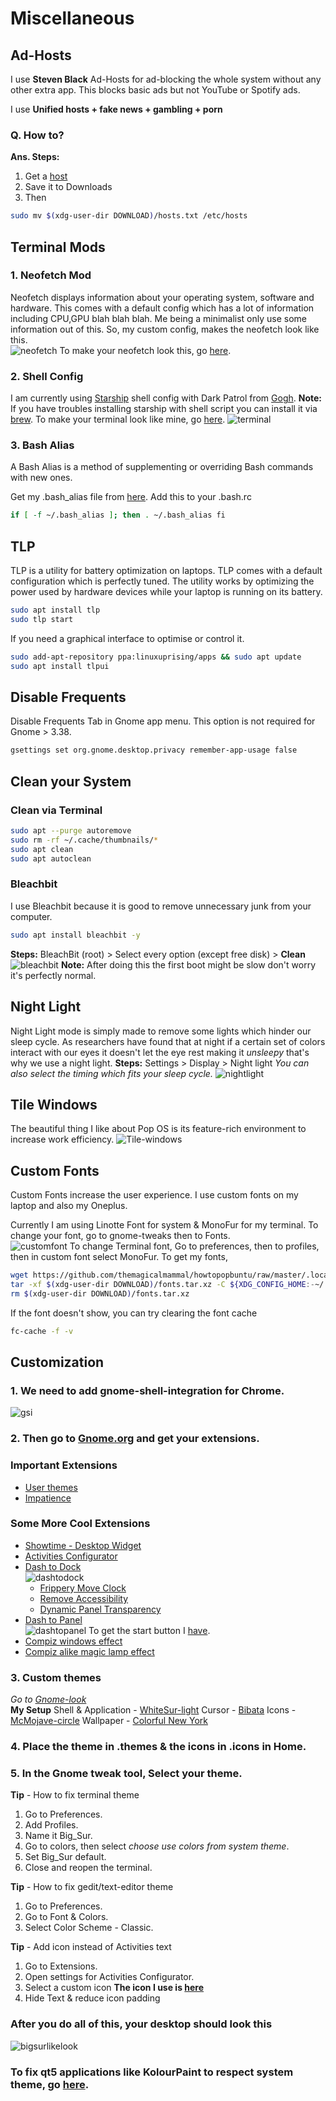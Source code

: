 # Miscellaneous
## Ad-Hosts
I use **Steven Black** Ad-Hosts for ad-blocking the whole system without any other extra app. This blocks basic ads but not YouTube or Spotify ads. 

I use **Unified hosts + fake news + gambling + porn** 

### Q. How to?
**Ans. Steps:**
1. Get a [host](https://github.com/StevenBlack/hosts)
2. Save it to Downloads
3. Then
```bash
sudo mv $(xdg-user-dir DOWNLOAD)/hosts.txt /etc/hosts
```

## Terminal Mods
### 1. Neofetch Mod
 Neofetch displays information about your operating system, software and hardware. This comes with a default config which has a lot of information including CPU,GPU blah blah blah. Me being a minimalist only use some information out of this. 
 So, my custom config, makes the neofetch look like this.  
![neofetch](https://i.imgur.com/5TFEWLs.png) 
 To make your neofetch look this, go [here](https://github.com/themagicalmammal/howtopopbuntu/blob/master/.config/Config.md). 
 
### 2. Shell Config
 I am currently using [Starship](https://starship.rs/) shell config with Dark Patrol from [Gogh](https://github.com/Mayccoll/Gogh). 
 **Note:** If you have troubles installing starship with shell script you can install it via [brew](https://brew.sh/). 
 To make your terminal look like mine, go [here](https://github.com/themagicalmammal/howtopopbuntu/blob/master/.config/Config.md). 
![terminal](https://i.imgur.com/p2pDFEi.png)

### 3. Bash Alias
A Bash Alias is a method of supplementing or overriding Bash commands with new ones. 

Get my .bash_alias file from [here](https://gist.github.com/themagicalmammal/94c5210122e75b63db230d364ffe73c0). Add this to your .bash.rc
```bash
if [ -f ~/.bash_alias ]; then . ~/.bash_alias fi
```

## TLP
TLP is a utility for battery optimization on laptops. TLP comes with a default configuration which is perfectly tuned. The utility works by optimizing the power used by hardware devices while your laptop is running on its battery.
```bash
sudo apt install tlp
sudo tlp start
```
If you need a graphical interface to optimise or control it.
```bash
sudo add-apt-repository ppa:linuxuprising/apps && sudo apt update
sudo apt install tlpui
```

## Disable Frequents
Disable Frequents Tab in Gnome app menu. This option is not required for Gnome > 3.38.
```bash
gsettings set org.gnome.desktop.privacy remember-app-usage false

```

## Clean your System
### Clean via Terminal
```bash
sudo apt --purge autoremove
sudo rm -rf ~/.cache/thumbnails/*
sudo apt clean
sudo apt autoclean
```
### Bleachbit
I use Bleachbit because it is good to remove unnecessary junk from your computer.
```bash
sudo apt install bleachbit -y
```
**Steps:** BleachBit (root) > Select every option (except free disk) > **Clean**  
![bleachbit](https://i.imgur.com/MTAGpB0.png)
**Note:** After doing this the first boot might be slow don't worry it's perfectly normal.

## Night Light
Night Light mode is simply made to remove some lights which hinder our sleep cycle. As researchers have found that at night if a certain set of colors interact with our eyes it doesn't let the eye rest making it *unsleepy* that's why we use a night light. 
**Steps:** Settings > Display > Night light 
*You can also select the timing which fits your sleep cycle.* 
![nightlight](https://i.imgur.com/10HhO7b.png)

## Tile Windows
The beautiful thing I like about Pop OS is its feature-rich environment to increase work efficiency. 
![Tile-windows](https://i.imgur.com/23cp7mL.png)

## Custom Fonts
Custom Fonts increase the user experience. I use custom fonts on my laptop and also my Oneplus. 

Currently I am using Linotte Font for system & MonoFur for my terminal. 
To change your font, go to gnome-tweaks then to Fonts.  
![customfont](https://i.imgur.com/yjks4Of.png)
To change Terminal font, Go to preferences, then to profiles, then in custom font select MonoFur. 
To get my fonts, 
```bash
wget https://github.com/themagicalmammal/howtopopbuntu/raw/master/.local/share/fonts.tar.xz
tar -xf $(xdg-user-dir DOWNLOAD)/fonts.tar.xz -C ${XDG_CONFIG_HOME:-~/.local}/share
rm $(xdg-user-dir DOWNLOAD)/fonts.tar.xz
```
If the font doesn't show, you can try clearing the font cache 
```bash
fc-cache -f -v
```

## Customization
### 1. We need to add gnome-shell-integration for Chrome.
![gsi](https://i.imgur.com/d8M3YpY.png)
### 2. Then go to [Gnome.org](https://extensions.gnome.org/) and get your extensions. 
### Important Extensions
- [User themes](https://extensions.gnome.org/extension/19/user-themes/)
- [Impatience](https://extensions.gnome.org/extension/277/impatience/)  
### Some More Cool Extensions
- [Showtime - Desktop Widget](https://extensions.gnome.org/extension/1429/showtime/)
- [Activities Configurator](https://extensions.gnome.org/extension/358/activities-configurator/)
- [Dash to Dock](https://extensions.gnome.org/extension/307/dash-to-dock/)  
![dashtodock](https://i.imgur.com/75pDvsf.png)
  - [Frippery Move Clock](https://extensions.gnome.org/extension/2/move-clock/)
  - [Remove Accessibility](https://extensions.gnome.org/extension/112/remove-accesibility/)
  - [Dynamic Panel Transparency](https://extensions.gnome.org/extension/1011/dynamic-panel-transparency/)
- [Dash to Panel](https://extensions.gnome.org/extension/1160/dash-to-panel/)  
![dashtopanel](https://i.imgur.com/aim0WOW.png)
To get the start button I [have](https://i.imgur.com/JQOGhRx.png). 
- [Compiz windows effect](https://extensions.gnome.org/extension/3210/compiz-windows-effect/)
- [Compiz alike magic lamp effect](https://extensions.gnome.org/extension/3740/compiz-alike-magic-lamp-effect/)
### 3. Custom themes
*Go to [Gnome-look](https://www.gnome-look.org/browse/cat/)*   
**My Setup** 
Shell & Application - [WhiteSur-light](https://www.gnome-look.org/p/1403328/) 
Cursor - [Bibata](https://www.gnome-look.org/s/Gnome/p/1197198/) 
Icons - [McMojave-circle](https://www.gnome-look.org/s/Gnome/p/1305429) 
Wallpaper - [Colorful New York](https://imgur.com/gallery/kBwTMX5) 

### 4. Place the theme in .themes & the icons in .icons in Home.
### 5. In the Gnome tweak tool, Select your theme.

**Tip** - How to fix terminal theme
1. Go to Preferences.
2. Add Profiles.
3. Name it Big_Sur.
3. Go to colors, then select *choose use colors from system theme*.
4. Set Big_Sur default.
5. Close and reopen the terminal.

**Tip** - How to fix gedit/text-editor theme
1. Go to Preferences.
2. Go to Font & Colors.
3. Select Color Scheme - Classic. 

**Tip** - Add icon instead of Activities text
1. Go to Extensions.
2. Open settings for Activities Configurator.
3. Select a custom icon
**The icon I use is [here](https://i.imgur.com/mv2d9Yi.png)**
4.  Hide Text & reduce icon padding

### After you do all of this, your desktop should look this
![bigsurlikelook](https://i.imgur.com/2zDuo9S.png)  

### To fix qt5 applications like KolourPaint to respect system theme, go [here](https://gist.github.com/tur1ngb0x/82f6fa2fff3d05fe2e3c73d83ee3b6a4).
